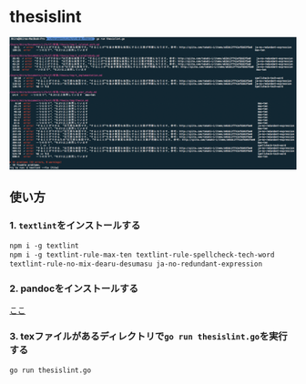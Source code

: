 # thesislint

![](./ss.png)

## 使い方

### 1. `textlint`をインストールする

```
npm i -g textlint
npm i -g textlint-rule-max-ten textlint-rule-spellcheck-tech-word textlint-rule-no-mix-dearu-desumasu ja-no-redundant-expression
```

### 2. pandocをインストールする

[ここ](http://pandoc.org)

### 3. texファイルがあるディレクトリで`go run thesislint.go`を実行する

```
go run thesislint.go
```

